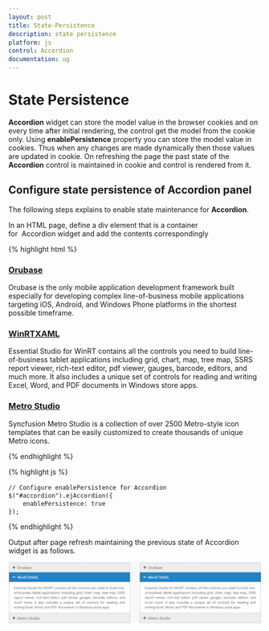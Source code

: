 ```yaml
---
layout: post
title: State-Persistence
description: state persistence
platform: js
control: Accordion 
documentation: ug
---
```


# State Persistence

**Accordion** widget can store the model value in the browser cookies and on every time after initial rendering, the control get the model from the cookie only. Using **enablePersistence** property you can store the model value in cookies. Thus when any changes are made dynamically then those values are updated in cookie. On refreshing the page the past state of the **Accordion** control is maintained in cookie and control is rendered from it.

## Configure state persistence of Accordion panel

The following steps explains to enable state maintenance for **Accordion**.

In an HTML page, define a div element that is a container for  Accordion widget and add the contents correspondingly

{% highlight html %}

   
<div id="accordion" style="width: 500px">
    <h3>
        <a href="#">Orubase</a>
    </h3>
    <div>
        <!-- add accordion contents here to load contents under this header -->
        Orubase is the only mobile application development framework built especially for developing complex line-of-business mobile applications targeting iOS, Android, and Windows Phone platforms in the shortest possible timeframe.
    </div>
    <h3>
        <a href="#">WinRTXAML</a>
    </h3>
    <div>
        <!-- add accordion contents here to load contents under this header -->
        Essential Studio for WinRT contains all the controls you need to build line-of-business tablet applications including grid, chart, map, tree map, SSRS report viewer, rich-text editor, pdf viewer, gauges, barcode, editors, and much more. It also includes a unique set of controls for reading and writing Excel, Word, and PDF documents in Windows store apps.
    </div>
    <h3>
        <a href="#">Metro Studio</a>
    </h3>
    <div>
        <!-- add accordion contents here to load contents under this header -->
        Syncfusion Metro Studio is a collection of over 2500 Metro-style icon templates that can be easily customized to create thousands of unique Metro icons.
    </div>
</div>


{% endhighlight %}


{% highlight js %}

    // Configure enablePersistence for Accordion
    $("#accordion").ejAccordion({
        enablePersistence: true
    });

{% endhighlight %}


Output after page refresh maintaining the previous state of Accordion widget is as follows.


![](/js/Accordion/State-Persistence_images/State-Persistence_img1.png)

